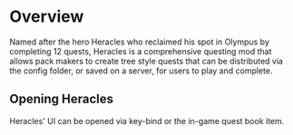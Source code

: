 # Overview

Named after the hero Heracles who reclaimed his spot in Olympus by completing 12 quests, Heracles is a comprehensive questing mod that allows pack makers to create tree style quests that can be distributed via the config folder, or saved on a server, for users to play and complete.

## Opening Heracles

Heracles' UI can be opened via key-bind or the in-game quest book item.